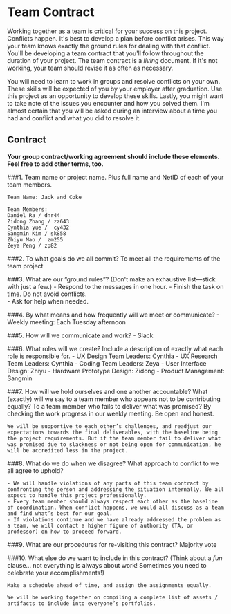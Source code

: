 # Team Contract

Working together as a team is critical for your success on this project. Conflicts happen. It's best to develop a plan before conflict arises. This way your team knows exactly the ground rules for dealing with that conflict. You'll be developing a team contract that you'll follow throughout the duration of your project. The team contract is a *living* document. If it's not working, your team should revise it as often as necessary.

You will need to learn to work in groups and resolve conflicts on your own. These skills will be expected of you by your employer after graduation. Use this project as an opportunity to develop these skills. Lastly, you might want to take note of the issues you encounter and how you solved them. I'm almost certain that you will be asked during an interview about a time you had and conflict and what you did to resolve it.

## Contract

**Your group contract/working agreement should include these elements. Feel free to add other terms, too.**

###1. Team name or project name. Plus full name and NetID of each of your team members.
    
    Team Name: Jack and Coke
    
    Team Members:
    Daniel Ra / dnr44
    Zidong Zhang / zz643
    Cynthia yue /  cy432 
    Sangmin Kim / sk858
    Zhiyu Mao /  zm255
    Zeya Peng / zp82

###2. To what goals do we all commit?
    To meet all the requirements of the team project

###3. What are our “ground rules”? (Don't make an exhaustive list—stick with just a few.)
    - Respond to the messages in one hour.
    - Finish the task on time. Do not avoid conflicts.	
    - Ask for help when needed. 

###4. By what means and how frequently will we meet or communicate?
    - Weekly meeting: Each Tuesday afternoon

###5. How will we communicate and work?
    - Slack

###6. What roles will we create? Include a description of exactly what each role is responsible for.
    - UX Design Team Leaders: Cynthia 
    - UX Research Team Leaders: Cynthia
    - Coding Team Leaders: Zeya
    - User Interface Design: Zhiyu
    - Hardware Prototype Design: Zidong
    - Product Management: Sangmin

###7. How will we hold ourselves and one another accountable? What (exactly) will we say to a team member who appears not to be contributing equally? To a team member who fails to deliver what was promised?
    By checking the work progress in our weekly meeting. Be open and honest.

    We will be supportive to each other’s challenges, and readjust our expectations towards the final deliverables, with the baseline being the project requirements. But if the team member fail to deliver what was promised due to slackness or not being open for communication, he will be accredited less in the project.

###8. What do we do when we disagree? What approach to conflict to we all agree to uphold?

    - We will handle violations of any parts of this team contract by confronting the person and addressing the situation internally. We all expect to handle this project professionally.  
    - Every team member should always respect each other as the baseline of coordination. When conflict happens, we would all discuss as a team and find what’s best for our goal. 
    - If violations continue and we have already addressed the problem as a team, we will contact a higher figure of authority (TA, or professor) on how to proceed forward. 

###9. What are our procedures for re-visiting this contract?
   Majority vote

###10. What else do we want to include in this contract? (Think about a *fun* clause... not everything is always about work! Sometimes you need to celebrate your accomplishments!)

    Make a schedule ahead of time, and assign the assignments equally.

    We will be working together on compiling a complete list of assets / artifacts to include into everyone’s portfolios. 


